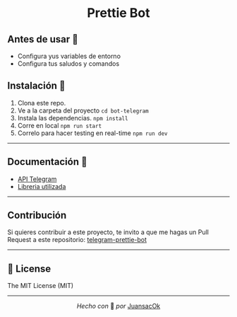 <h1 align="center">Prettie Bot</h1>

## Antes de usar 🤭

- Configura yus variables de entorno
- Configura tus saludos y comandos


## Instalación 🚀

1. Clona este repo.
2. Ve a la carpeta del proyecto
`cd bot-telegram`
3. Instala las dependencias.
`npm install`
4. Corre en local
`npm run start`
5. Correlo para hacer testing en real-time
`npm run dev`
---

## Documentación 📂

* [API Telegram](https://core.telegram.org/bots/api)
* [Libreria utilizada](https://github.com/yagop/node-telegram-bot-api)
---
## Contribución
Si quieres contribuir a este proyecto, te invito a que me hagas un Pull Request a este repositorio:
[telegram-prettie-bot](https://github.com/juansacok/telegram-prettie-bot)

---
## 🧾 License
The MIT License (MIT)

---
<footer align="center">

 _Hecho con_ 🖤 _por_ [JuansacOk](https://twitter.com/JuansacOk)

 </footer>
